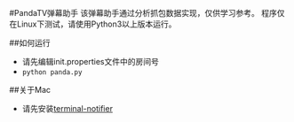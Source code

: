 #PandaTV弹幕助手
该弹幕助手通过分析抓包数据实现，仅供学习参考。
程序仅在Linux下测试，请使用Python3以上版本运行。

##如何运行
- 请先编辑init.properties文件中的房间号
- `python panda.py`

##关于Mac
- 请先安装[terminal-notifier](https://github.com/julienXX/terminal-notifier)
